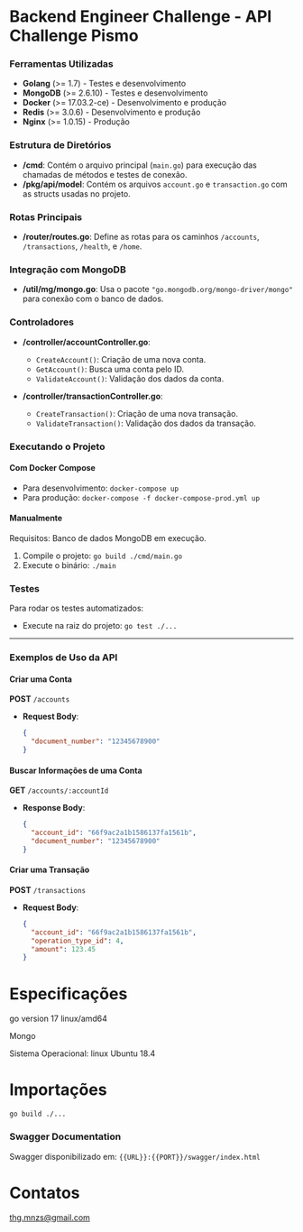 # Backend Engineer Challenge - API Challenge Pismo

### Ferramentas Utilizadas

- **Golang** (>= 1.7) - Testes e desenvolvimento
- **MongoDB** (>= 2.6.10) - Testes e desenvolvimento
- **Docker** (>= 17.03.2-ce) - Desenvolvimento e produção
- **Redis** (>= 3.0.6) - Desenvolvimento e produção
- **Nginx** (>= 1.0.15) - Produção

### Estrutura de Diretórios

- **/cmd**: Contém o arquivo principal (`main.go`) para execução das chamadas de métodos e testes de conexão.
- **/pkg/api/model**: Contém os arquivos `account.go` e `transaction.go` com as structs usadas no projeto.

### Rotas Principais

- **/router/routes.go**: Define as rotas para os caminhos `/accounts`, `/transactions`, `/health`, e `/home`.

### Integração com MongoDB

- **/util/mg/mongo.go**: Usa o pacote `"go.mongodb.org/mongo-driver/mongo"` para conexão com o banco de dados.

### Controladores

- **/controller/accountController.go**:
    - `CreateAccount()`: Criação de uma nova conta.
    - `GetAccount()`: Busca uma conta pelo ID.
    - `ValidateAccount()`: Validação dos dados da conta.

- **/controller/transactionController.go**:
    - `CreateTransaction()`: Criação de uma nova transação.
    - `ValidateTransaction()`: Validação dos dados da transação.

### Executando o Projeto

#### Com Docker Compose

- Para desenvolvimento: `docker-compose up`
- Para produção: `docker-compose -f docker-compose-prod.yml up`

#### Manualmente

Requisitos: Banco de dados MongoDB em execução.

1. Compile o projeto: `go build ./cmd/main.go`
2. Execute o binário: `./main`

### Testes

Para rodar os testes automatizados:

- Execute na raiz do projeto: `go test ./...`

---

### Exemplos de Uso da API

#### Criar uma Conta

**POST** `/accounts`

- **Request Body**:
  ```json
  {
    "document_number": "12345678900"
  }
  ```

#### Buscar Informações de uma Conta

**GET** `/accounts/:accountId`

- **Response Body**:
  ```json
  {
    "account_id": "66f9ac2a1b1586137fa1561b",
    "document_number": "12345678900"
  }
  ```

#### Criar uma Transação

**POST** `/transactions`

- **Request Body**:
  ```json
  {
    "account_id": "66f9ac2a1b1586137fa1561b",
    "operation_type_id": 4,
    "amount": 123.45
  }
  ```



# Especificações
go version 17 linux/amd64

Mongo

Sistema Operacional: linux Ubuntu 18.4

# Importações
`go build ./...`

### Swagger Documentation ###

  
Swagger disponibilizado em: `{{URL}}:{{PORT}}/swagger/index.html`

# Contatos
thg.mnzs@gmail.com
